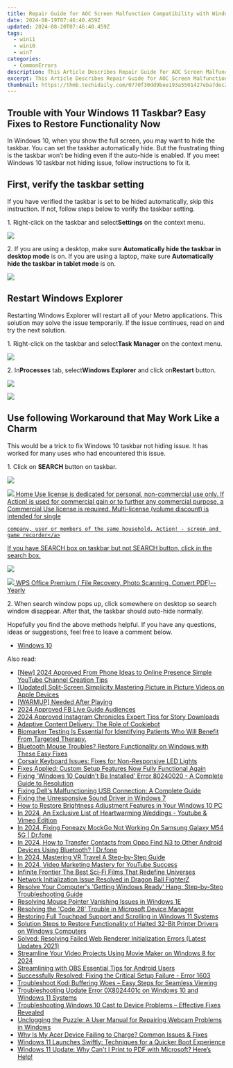 ```yaml
---
title: Repair Guide for AOC Screen Malfunction Compatibility with Windows 11 Devices
date: 2024-08-19T07:46:40.459Z
updated: 2024-08-20T07:46:40.459Z
tags:
  - win11
  - win10
  - win7
categories:
  - CommonErrors
description: This Article Describes Repair Guide for AOC Screen Malfunction Compatibility with Windows 11 Devices
excerpt: This Article Describes Repair Guide for AOC Screen Malfunction Compatibility with Windows 11 Devices
thumbnail: https://thmb.techidaily.com/0770f30dd9bee193a5501427eba7dec20121fd86c94f50442733727b65ca9aad.jpg
---
```


## Trouble with Your Windows 11 Taskbar? Easy Fixes to Restore Functionality Now

In Windows 10, when you show the full screen, you may want to hide the taskbar. You can set the taskbar automatically hide. But the frustrating thing is the taskbar won’t be hiding even if the auto-hide is enabled. If you meet Windows 10 taskbar not hiding issue, follow instructions to fix it.

## **First, verify the taskbar setting**

 If you have verified the taskbar is set to be hided automatically, skip this instruction. If not, follow steps below to verify the taskbar setting.

 1\. Right-click on the taskbar and select**Settings** on the context menu.

![](https://images.drivereasy.com/wp-content/uploads/2016/12/img_584fd19bbe36e.png)

 2\. If you are using a desktop, make sure **Automatically hide the taskbar in desktop mode** is on. If you are using a laptop, make sure **Automatically hide the taskbar in tablet mode**  is on.

![](https://images.drivereasy.com/wp-content/uploads/2016/12/img_584fd2199175c.jpg)

## **Restart Windows Explorer**

 Restarting Windows Explorer will restart all of your Metro applications. This solution may solve the issue temporarily. If the issue continues, read on and try the next solution.

 1\. Right-click on the taskbar and select**Task Manager** on the context menu.

![](https://images.drivereasy.com/wp-content/uploads/2016/12/img_584fd23296c55.png)

 2\. In**Processes** tab, select**Windows Explorer** and click on**Restart** button.

![](https://images.drivereasy.com/wp-content/uploads/2016/12/img_584fd2697c4e9.jpg)

<!-- affiliate ads begin -->
<a href="https://shop.copernic.com/order/checkout.php?PRODS=41033101&QTY=1&AFFILIATE=108875&CART=1"><img src="https://secure.2checkout.com/images/merchant/8d30aa96e72440759f74bd2306c1fa3d/Copernic-2023-Affiliate-728x90-Elite.png" border="0"></a>
<!-- affiliate ads end -->
## **Use following Workaround that May Work Like a Charm**

 This would be a trick to fix Windows 10 taskbar not hiding issue. It has worked for many uses who had encountered this issue.

 1\. Click on **SEARCH** button on taskbar.

![](https://images.drivereasy.com/wp-content/uploads/2016/12/img_584fd28b3f0cd.png)

<!-- affiliate ads begin -->
<a href="https://checkout.mirillis.com/order/checkout.php?PRODS=4704640&QTY=1&AFFILIATE=108875&CART=1"> <img src="https://secure.avangate.com/images/merchant/547a5a56d43f6d40f9a6a2f76501d013/products/1_mirillis_action_boxshot_store_1x.jpg" border="0">
	Home Use license is dedicated for personal, non-commercial use only. 
	If Action! is used for commercial gain or to further any commercial purpose, 
	a Commercial Use license is required. Multi-license (volume discount) is intended for single 
 
	company, user or members of the same household. Action! - screen and game recorder</a>
<!-- affiliate ads end -->
 If you have SEARCH box on taskbar but not SEARCH button, click in the search box.

![](https://images.drivereasy.com/wp-content/uploads/2016/12/img_584fd2bc18938.png)

<!-- affiliate ads begin -->
<a href="https://secure.2checkout.com/order/checkout.php?PRODS=38729081&QTY=1&AFFILIATE=108875&CART=1"><img src="https://website-prod.cache.wpscdn.com/img/wps-writer-free-word-processor-1x.3d9c80d.png" border="0">
WPS Office Premium ( File Recovery, Photo Scanning, Convert PDF)--Yearly</a>
<!-- affiliate ads end -->
 2\. When search window pops up, click somewhere on desktop so search window disappear. After that, the taskbar should auto-hide normally.

 Hopefully you find the above methods helpful. If you have any questions, ideas or suggestions, feel free to leave a comment below.

* [Windows 10](https://tools.techidaily.com/drivereasy/download/)

<ins class="adsbygoogle"
     style="display:block"
     data-ad-format="autorelaxed"
     data-ad-client="ca-pub-7571918770474297"
     data-ad-slot="1223367746"></ins>



<ins class="adsbygoogle"
     style="display:block"
     data-ad-client="ca-pub-7571918770474297"
     data-ad-slot="8358498916"
     data-ad-format="auto"
     data-full-width-responsive="true"></ins>

<span class="atpl-alsoreadstyle">Also read:</span>
<div><ul>
<li><a href="https://eaxpv-info.techidaily.com/new-2024-approved-from-phone-ideas-to-online-presence-simple-youtube-channel-creation-tips/"><u>[New] 2024 Approved  From Phone Ideas to Online Presence  Simple YouTube Channel Creation Tips</u></a></li>
<li><a href="https://extra-support.techidaily.com/updated-split-screen-simplicity-mastering-picture-in-picture-videos-on-apple-devices/"><u>[Updated] Split-Screen Simplicity  Mastering Picture in Picture Videos on Apple Devices</u></a></li>
<li><a href="https://win-howtos.techidaily.com/warmup-needed-after-playing/"><u>[WARMUP] Needed After Playing</u></a></li>
<li><a href="https://facebook-videos.techidaily.com/2024-approved-fb-live-guide-audiences/"><u>2024 Approved  FB Live Guide Audiences</u></a></li>
<li><a href="https://instagram-video-recordings.techidaily.com/2024-approved-instagram-chronicles-expert-tips-for-story-downloads/"><u>2024 Approved  Instagram Chronicles  Expert Tips for Story Downloads</u></a></li>
<li><a href="https://data-safeguard.techidaily.com/adaptive-content-delivery-the-role-of-cookiebot/"><u>Adaptive Content Delivery: The Role of Cookiebot</u></a></li>
<li><a href="https://win-howtos.techidaily.com/1723209144841-biomarker-testing-is-essential-for-identifying-patients-who-will-benefit-from-targeted-therapy/"><u>Biomarker Testing Is Essential for Identifying Patients Who Will Benefit From Targeted Therapy.</u></a></li>
<li><a href="https://win-howtos.techidaily.com/bluetooth-mouse-troubles-restore-functionality-on-windows-with-these-easy-fixes/"><u>Bluetooth Mouse Troubles? Restore Functionality on Windows with These Easy Fixes</u></a></li>
<li><a href="https://win-howtos.techidaily.com/corsair-keyboard-issues-fixes-for-non-responsive-led-lights/"><u>Corsair Keyboard Issues: Fixes for Non-Responsive LED Lights</u></a></li>
<li><a href="https://win-howtos.techidaily.com/fixes-applied-custom-setup-features-now-fully-functional-again/"><u>Fixes Applied: Custom Setup Features Now Fully Functional Again</u></a></li>
<li><a href="https://win-howtos.techidaily.com/fixing-windows-10-couldnt-be-installed-error-80240020-a-complete-guide-to-resolution/"><u>Fixing 'Windows 10 Couldn't Be Installed' Error 80240020 - A Complete Guide to Resolution</u></a></li>
<li><a href="https://win-howtos.techidaily.com/fixing-dells-malfunctioning-usb-connection-a-complete-guide/"><u>Fixing Dell's Malfunctioning USB Connection: A Complete Guide</u></a></li>
<li><a href="https://win-howtos.techidaily.com/fixing-the-unresponsive-sound-driver-in-windows-7/"><u>Fixing the Unresponsive Sound Driver in Windows 7</u></a></li>
<li><a href="https://win-howtos.techidaily.com/how-to-restore-brightness-adjustment-features-in-your-windows-10-pc/"><u>How to Restore Brightness Adjustment Features in Your Windows 10 PC</u></a></li>
<li><a href="https://youtube-blog.techidaily.com/24-an-exclusive-list-of-heartwarming-weddings-youtube-and-vimeo-edition/"><u>In 2024, An Exclusive List of Heartwarming Weddings - Youtube & Vimeo Edition</u></a></li>
<li><a href="https://review-topics.techidaily.com/in-2024-fixing-foneazy-mockgo-not-working-on-samsung-galaxy-m54-5g-drfone-by-drfone-virtual-android/"><u>In 2024, Fixing Foneazy MockGo Not Working On Samsung Galaxy M54 5G | Dr.fone</u></a></li>
<li><a href="https://android-transfer.techidaily.com/in-2024-how-to-transfer-contacts-from-oppo-find-n3-to-other-android-devices-using-bluetooth-drfone-by-drfone-transfer-from-android-transfer-from-android/"><u>In 2024, How to Transfer Contacts from Oppo Find N3 to Other Android Devices Using Bluetooth? | Dr.fone</u></a></li>
<li><a href="https://extra-support.techidaily.com/in-2024-mastering-vr-travel-a-step-by-step-guide/"><u>In 2024, Mastering VR Travel  A Step-by-Step Guide</u></a></li>
<li><a href="https://facebook-record-videos.techidaily.com/in-2024-video-marketing-mastery-for-youtube-success/"><u>In 2024, Video Marketing Mastery for YouTube Success</u></a></li>
<li><a href="https://extra-resources.techidaily.com/infinite-frontier-the-best-sci-fi-films-that-redefine-universes/"><u>Infinite Frontier  The Best Sci-Fi Films That Redefine Universes</u></a></li>
<li><a href="https://win-howtos.techidaily.com/network-initialization-issue-resolved-in-dragon-ball-fighterz/"><u>Network Initialization Issue Resolved in Dragon Ball FighterZ</u></a></li>
<li><a href="https://win-howtos.techidaily.com/resolve-your-computers-getting-windows-ready-hang-step-by-step-troubleshooting-guide/"><u>Resolve Your Computer's 'Getting Windows Ready' Hang: Step-by-Step Troubleshooting Guide</u></a></li>
<li><a href="https://win-howtos.techidaily.com/resolving-mouse-pointer-vanishing-issues-in-windows-1e/"><u>Resolving Mouse Pointer Vanishing Issues in Windows 1E</u></a></li>
<li><a href="https://win-howtos.techidaily.com/resolving-the-code-28-trouble-in-microsoft-device-manager/"><u>Resolving the 'Code 28' Trouble in Microsoft Device Manager</u></a></li>
<li><a href="https://win-howtos.techidaily.com/restoring-full-touchpad-support-and-scrolling-in-windows-11-systems/"><u>Restoring Full Touchpad Support and Scrolling in Windows 11 Systems</u></a></li>
<li><a href="https://win-howtos.techidaily.com/solution-steps-to-restore-functionality-of-halted-32-bit-printer-drivers-on-windows-computers/"><u>Solution Steps to Restore Functionality of Halted 32-Bit Printer Drivers on Windows Computers</u></a></li>
<li><a href="https://win-howtos.techidaily.com/solved-resolving-failed-web-renderer-initialization-errors-latest-updates-2021/"><u>Solved: Resolving Failed Web Renderer Initialization Errors (Latest Updates 2021)</u></a></li>
<li><a href="https://some-skills.techidaily.com/streamline-your-video-projects-using-movie-maker-on-windows-8-for-2024/"><u>Streamline Your Video Projects  Using Movie Maker on Windows 8 for 2024</u></a></li>
<li><a href="https://screen-activity-recording.techidaily.com/streamlining-with-obs-essential-tips-for-android-users/"><u>Streamlining with OBS  Essential Tips for Android Users</u></a></li>
<li><a href="https://win-howtos.techidaily.com/successfully-resolved-fixing-the-critical-setup-failure-error-1603/"><u>Successfully Resolved: Fixing the Critical Setup Failure - Error 1603</u></a></li>
<li><a href="https://win-howtos.techidaily.com/troubleshoot-kodi-buffering-woes-easy-steps-for-seamless-viewing/"><u>Troubleshoot Kodi Buffering Woes – Easy Steps for Seamless Viewing</u></a></li>
<li><a href="https://win-howtos.techidaily.com/troubleshooting-update-error-0x8024401c-on-windows-10-and-windows-11-systems/"><u>Troubleshooting Update Error 0X8024401c on Windows 10 and Windows 11 Systems</u></a></li>
<li><a href="https://win-howtos.techidaily.com/troubleshooting-windows-10-cast-to-device-problems-effective-fixes-revealed/"><u>Troubleshooting Windows 10 Cast to Device Problems – Effective Fixes Revealed</u></a></li>
<li><a href="https://win-howtos.techidaily.com/unclogging-the-puzzle-a-user-manual-for-repairing-webcam-problems-in-windows/"><u>Unclogging the Puzzle: A User Manual for Repairing Webcam Problems in Windows</u></a></li>
<li><a href="https://win-howtos.techidaily.com/why-is-my-acer-device-failing-to-charge-common-issues-and-fixes/"><u>Why Is My Acer Device Failing to Charge? Common Issues & Fixes</u></a></li>
<li><a href="https://win-forum.techidaily.com/windows-11-launches-swiftly-techniques-for-a-quicker-boot-experience/"><u>Windows 11 Launches Swiftly: Techniques for a Quicker Boot Experience</u></a></li>
<li><a href="https://win-howtos.techidaily.com/windows-11-update-why-cant-i-print-to-pdf-with-microsoft-heres-help/"><u>Windows 11 Update: Why Can't I Print to PDF with Microsoft? Here’s Help!</u></a></li>
</ul></div>
